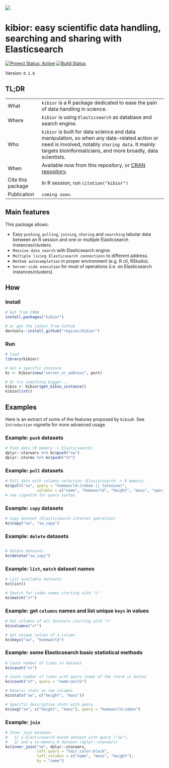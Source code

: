 

![](https://github.com/regisoc/kibior/blob/master/inst/logo/kibior.png)

# kibior: easy scientific data handling, searching and sharing with Elasticsearch

[![Project Status: Active](https://www.repostatus.org/badges/latest/active.svg)](https://www.repostatus.org/#active)
[![Build Status](https://travis-ci.com/regisoc/kibior.svg?branch=master)](https://travis-ci.com/regisoc/kibior)

Version: `0.1.0`

## TL;DR

| | |
|-|-|
| What  | `kibior` is a R package dedicated to ease the pain of data handling in science. | 
| Where | `kibior` is using `Elasticsearch` as database and search engine. |
| Who   | `kibior` is built for data science and data manipulation, so when any data-related action or need is involved, notably `sharing data`. It mainly targets bioinformaticians, and more broadly, data scientists. |
| When  | Available now from this repository, or [CRAN repository](https://cran.r-project.org/package=kibior). |
| Cite this package | In R session, run `citation("kibior")` |
| Publication | `coming soon`. |



## Main features

This package allows:

- Easy `pushing`, `pulling`, `joining`, `sharing` and `searching` tabular data between an R session and one or multiple Elasticsearch instances/clusters. 
- `Massive data search` with Elasticsearch engine.
- `Multiple living Elasticsearch connections` to different address.
- `Method autocompletion` in proper environment (e.g. R cli, RStudio). 
- `Server-side execution` for most of operations (i.e. on Elasticsearch instances/clusters).


## How

### Install

```r
# Get from CRAN
install.packages("kibior")

# or get the latest from Github
devtools::install_github("regisoc/kibior")
```

### Run

```r
# load
library(kibior)

# Get a specific instance
kc <- Kibior$new("server_or_address", port)

# Or try something bigger...
kibio <- Kibior$get_kibio_instance()
kibio$list()

```

## Examples 

Here is an extract of some of the features proposed by `KibioR`. 
See `Introduction` vignette for more advanced usage.

### Example: `push` datasets

```r
# Push data (R memory -> Elasticsearch)
dplyr::starwars %>% kc$push("sw")
dplyr::storms %>% kc$push("st")
```

### Example: `pull` datasets

```r
# Pull data with columns selection (Elasticsearch -> R memory)
kc$pull("sw", query = "homeworld:(naboo || tatooine)", 
              columns = c("name", "homeworld", "height", "mass", "species"))
# see vignette for query syntax
```

### Example: `copy` datasets

```r
# Copy dataset (Elasticsearch internal operation)
kc$copy("sw", "sw_copy")
```

### Example: `delete` datasets

```r

# Delete datasets
kc$delete("sw_copy")
```

### Example: `list`, `match` dataset names

```r
# List available datasets
kc$list()

# Search for index names starting with "s"
kc$match("s*")
```

### Example: get `columns` names and list unique `keys` in values

```r
# Get columns of all datasets starting with "s"
kc$columns("s*")

# Get unique values of a column
kc$keys("sw", "homeworld")
```

### Example: some Elasticsearch basic statistical methods 

```r
# Count number of lines in dataset
kc$count("st")

# Count number of lines with query (name of the storm is Anita)
kc$count("st", query = "name:anita")

# Generic stats on two columns
kc$stats("sw", c("height", "mass"))

# Specific descriptive stats with query
kc$avg("sw", c("height", "mass"), query = "homeworld:naboo")
```

### Example: `join`

```r
# Inner join between:
#   1/ a Elasticsearch-based dataset with query ("sw"), 
#   2/ and a in-memory R dataset (dplyr::starwars) 
kc$inner_join("sw", dplyr::starwars, 
              left_query = "hair_color:black",
              left_columns = c("name", "mass", "height"),
              by = "name")
```

